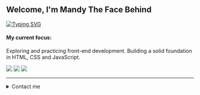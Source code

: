 ## Welcome, I'm Mandy The Face Behind
[![Typing SVG](https://readme-typing-svg.herokuapp.com?font=Fira+Code&weight=300&letterSpacing=&pause=1000&color=939CC7&background=FFFCFC00&width=435&lines=Remote-WebCREATION)](https://git.io/typing-svg)

#### My current focus:

<p>Exploring and practicing front-end development. Building a solid foundation in HTML, CSS and JavaScript.</p>

<p><img src="https://img.shields.io/badge/HTML5-E34F26?style=for-the-badge&logo=html5&logoColor=white" />  
<img src="https://img.shields.io/badge/CSS3-1572B6?style=for-the-badge&logo=css3&logoColor=white" />  
<img src="https://img.shields.io/badge/JavaScript-323330?style=for-the-badge&logo=javascript&logoColor=F7DF1E" /></p>

---

<details>
    <summary>Contact me</summary>

<br/>

📨 E-Mail: [mandy.jendroska@yahoo.de](mailto:mandy.jendroska@yahoo.de)

<a href="https://www.linkedin.com/in/remote-webcreation">
    <img src="https://img.shields.io/badge/linkedin-%230077B5.svg?&style=for-the-badge&logo=linkedin&logoColor=white"/>
</a>  

<a href="https://github.com/remote-webcreation">
    <img src="https://img.shields.io/badge/github-%23121011.svg?style=for-the-badge&logo=github&logoColor=white" />
  </a>

<!-- <p align="right"><a href="#Hi-there-and-Welcome,-I'm-Mandy!">back to top ⬆️</a></p> -->